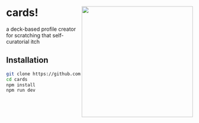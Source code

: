 # cards! [<img align="right" height="300" src="https://github.com/klinegareth/barebonesprofilemaker/assets/28796123/005ca6de-ec68-4411-a923-2946da461e9f" />](https://cards.klinegareth.com)
a deck-based profile creator for scratching that self-curatorial itch

## Installation

```bash
git clone https://github.com/klinegareth/cards
cd cards
npm install
npm run dev
```
